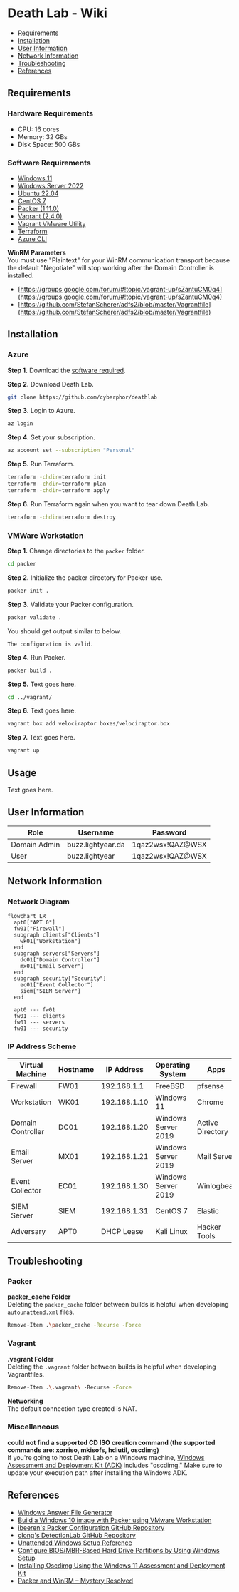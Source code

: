 # Death Lab - Wiki
* [Requirements](#requirements)
* [Installation](#installation)
* [User Information](#user-information)
* [Network Information](#network-information)
* [Troubleshooting](#troubleshooting)
* [References](#references)

## Requirements
### Hardware Requirements
* CPU: 16 cores
* Memory: 32 GBs
* Disk Space: 500 GBs 

### Software Requirements
* [Windows 11](https://www.microsoft.com/software-download/windows11)
* [Windows Server 2022](https://info.microsoft.com/ww-landing-windows-server-2022.html)
* [Ubuntu 22.04](https://releases.ubuntu.com/jammy/ubuntu-22.04.4-live-server-amd64.iso)
* [CentOS 7](https://www.centos.org/download/)
* [Packer (1.11.0)](https://developer.hashicorp.com/packer/downloads)
* [Vagrant (2.4.0)](https://developer.hashicorp.com/vagrant/install)
* [Vagrant VMware Utility](https://developer.hashicorp.com/vagrant/install/vmware)
* [Terraform](https://developer.hashicorp.com/terraform/install?)
* [Azure CLI](https://learn.microsoft.com/en-us/cli/azure/install-azure-cli)

**WinRM Parameters**  
You must use "Plaintext" for your WinRM communication transport because the default "Negotiate" will stop working after the Domain Controller is installed.   
* [https://groups.google.com/forum/#!topic/vagrant-up/sZantuCM0q4](https://groups.google.com/forum/#!topic/vagrant-up/sZantuCM0q4)  
* [https://github.com/StefanScherer/adfs2/blob/master/Vagrantfile](https://github.com/StefanScherer/adfs2/blob/master/Vagrantfile)

## Installation
### Azure
**Step 1.** Download the [software required](#software-requirements). 

**Step 2.** Download Death Lab. 
```bash
git clone https://github.com/cyberphor/deathlab
```

**Step 3.** Login to Azure.
```bash
az login
```

**Step 4.** Set your subscription. 
```bash
az account set --subscription "Personal"
```

**Step 5.** Run Terraform. 
```bash
terraform -chdir=terraform init
terraform -chdir=terraform plan
terraform -chdir=terraform apply
```

**Step 6.** Run Terraform again when you want to tear down Death Lab.
```bash
terraform -chdir=terraform destroy
```

### VMWare Workstation
**Step 1.** Change directories to the `packer` folder.
```bash
cd packer
```

**Step 2.** Initialize the packer directory for Packer-use.
```bash
packer init .
```

**Step 3.** Validate your Packer configuration.
```bash
packer validate .
```

You should get output similar to below.
```
The configuration is valid.
```

**Step 4.** Run Packer.
```bash
packer build .
```

**Step 5.** Text goes here.
```bash
cd ../vagrant/
```

**Step 6.** Text goes here.
```bash
vagrant box add velociraptor boxes/velociraptor.box
```

**Step 7.** Text goes here.
```bash
vagrant up
```

## Usage
Text goes here.

## User Information
| Role         | Username          | Password         |
| ------------ | ----------------- | ---------------- |
| Domain Admin | buzz.lightyear.da | 1qaz2wsx!QAZ@WSX | 
| User         | buzz.lightyear    | 1qaz2wsx!QAZ@WSX |

## Network Information
### Network Diagram
```mermaid
flowchart LR
  apt0["APT 0"]
  fw01["Firewall"]
  subgraph clients["Clients"]
    wk01["Workstation"]
  end
  subgraph servers["Servers"]
    dc01["Domain Controller"]
    mx01["Email Server"]
  end
  subgraph security["Security"]
    ec01["Event Collector"]
    siem["SIEM Server"]
  end

  apt0 --- fw01
  fw01 --- clients
  fw01 --- servers
  fw01 --- security
```

### IP Address Scheme
| Virtual Machine   | Hostname | IP Address   | Operating System    | Apps             |
| ----------------- | -------- | ------------ | ------------------- | ---------------- |
| Firewall          | FW01     | 192.168.1.1  | FreeBSD             | pfsense          |
| Workstation       | WK01     | 192.168.1.10 | Windows 11          | Chrome           |
| Domain Controller | DC01     | 192.168.1.20 | Windows Server 2019 | Active Directory |
| Email Server      | MX01     | 192.168.1.21 | Windows Server 2019 | Mail Server      |
| Event Collector   | EC01     | 192.168.1.30 | Windows Server 2019 | Winlogbeat       |
| SIEM Server       | SIEM     | 192.168.1.31 | CentOS 7            | Elastic          |
| Adversary         | APT0     | DHCP Lease   | Kali Linux          | Hacker Tools     |

## Troubleshooting
### Packer
**packer_cache Folder**  
Deleting the `packer_cache` folder between builds is helpful when developing `autounattend.xml` files.
```bash
Remove-Item .\packer_cache -Recurse -Force  
```

### Vagrant
**.vagrant Folder**  
Deleting the `.vagrant` folder between builds is helpful when developing Vagrantfiles.
```bash
Remove-Item .\.vagrant\ -Recurse -Force
```

**Networking**  
The default connection type created is NAT. 

### Miscellaneous
**could not find a supported CD ISO creation command (the supported commands are: xorriso, mkisofs, hdiutil, oscdimg)**  
If you're going to host Death Lab on a Windows machine, [Windows Assessment and Deployment Kit (ADK)](https://go.microsoft.com/fwlink/?linkid=2196127) includes "oscdimg." Make sure to update your execution path after installing the Windows ADK.

## References
* [Windows Answer File Generator](http://www.windowsafg.com)
* [Build a Windows 10 image with Packer using VMware Workstation](https://www.ivobeerens.nl/2022/05/31/build-a-windows-10-image-with-packer-using-vmware-workstation/)
* [ibeeren's Packer Configuration GitHub Repository](https://github.com/ibeerens/Packer)
* [clong's DetectionLab GitHub Repository ](https://github.com/clong/DetectionLab)
* [Unattended Windows Setup Reference](https://learn.microsoft.com/en-us/windows-hardware/customize/desktop/unattend/)
* [Configure BIOS/MBR-Based Hard Drive Partitions by Using Windows Setup](https://learn.microsoft.com/en-us/previous-versions/windows/it-pro/windows-8.1-and-8/hh825701(v=win.10))
* [Installing Oscdimg Using the Windows 11 Assessment and Deployment Kit](https://answers.microsoft.com/en-us/windows/forum/all/downloading-the-oscdimg-utility-for-windows-11/bd0b478d-6df0-4dd9-8cae-3adb469405a0)
* [Packer and WinRM – Mystery Resolved](https://configmgr.nl/index.php/2020/11/01/packer-and-winrm-the-easy-way/)
